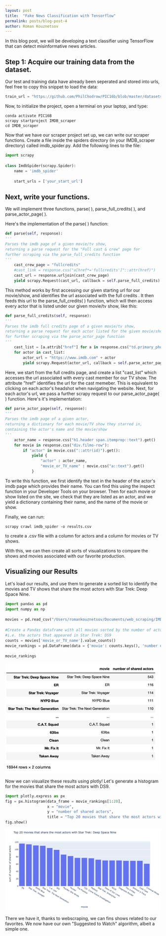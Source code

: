 ```yaml
---
layout: post
title:  "Fake News Classification with Tensorflow"
permalink: posts/blog-post-4
author: Roman Kouznetsov
---
```

In this blog post, we will be developing a text classifier using TensorFlow that can detect misinformative news articles.

## Step 1: Acquire our training data from the dataset.
Our test and training data have already been seperated and stored into urls, feel free to copy this snippet to load the data:
```python
train_url = "https://github.com/PhilChodrow/PIC16b/blob/master/datasets/fake_news_train.csv?raw=true"
```
Now, to initialize the project, open a terminal on your laptop, and type:
```
conda activate PIC16B
scrapy startproject IMDB_scraper
cd IMDB_scraper
```

Now that we have our scraper project set up, we can write our scraper functions.
Create a file inside the spiders directory (in your IMDB_scraper directory) called imdb_spider.py.
Add the following lines to the file:

```python
import scrapy

class ImdbSpider(scrapy.Spider):
    name = 'imdb_spider'
    
    start_urls = ['your_start_url']
```

## Next, write your functions.
We will implement three functions, parse( ), parse_full_credits( ), and parse_actor_page( ).

Here's the implementation of the parse( ) function:
```python
def parse(self, response):
'''
Parses the imdb page of a given movie/tv show,
returning a parse request for the "Full cast & crew" page for
further scraping via the parse_full_credits function
'''
    cast_crew_page = "fullcredits"
    #cast_link = response.css("a[href*='fullcredits']"::attr(href)")
    cast_url = response.urljoin(cast_crew_page)
    yield scrapy.Request(cast_url, callback = self.parse_full_credits)
```
This method works by first accessing our given starting url for our movie/show, and identifies the url associated with the full credits . It then feeds this url to the parse_full_credits( ) function, which will then access every actor that is listed under our given movie/tv show, like this:
```python
def parse_full_credits(self, response):
'''
Parses the imdb full credits page of a given movie/tv show,
returning a parse request for each actor listed for the given movie/show,
for further scraping via the parse_actor_page function
'''
    cast_list = [a.attrib["href"] for a in response.css("td.primary_photo a")]
    for actor in cast_list:
        actor_url = "https://www.imdb.com" + actor
        yield scrapy.Request(actor_url, callback = self.parse_actor_page)
```
Here, we start from the full credits page, and create a list "cast_list" which accesses the url associated with every cast member for our TV show. The attribute "href" identifies the url for the cast memeber. This is equivalent to clicking on each actor's headshot when navigating the website. Next, for each actor's url, we pass a further scrapy request to our parse_actor_page( ) function. Here's it's implementation: 
```python
def parse_actor_page(self, response):
'''
Parses the imdb page of a given actor,
returning a dictionary for each movie/TV show they starred in,
containing the actor's name and the movie/show
'''
    actor_name = response.css("h1.header span.itemprop::text").get()
    for movie in response.css("div.filmo-row"):
        if "actor" in movie.css("::attr(id)").get():
            yield {
                "actor" : actor_name,
                "movie_or_TV_name" : movie.css("a::text").get()
            }
```
To write this function, we first identify the text in the header of the actor's imdb page which provides their name. You can find this using the inspect function in your Developer Tools on your browser. Then for each movie or show listed on the site, we check that they are listed as an actor, and we yield a dictionary containing their name, and the name of the movie or show.

Finally, we can run:
```
scrapy crawl imdb_spider -o results.csv
```
to create a .csv file with a column for actors and a column for movies or TV shows.

With this, we can then create all sorts of visualizations to compare the shows and movies associated with our favorite production.

## Visualizing our Results
Let's load our results, and use them to generate a sorted list to identify the movies and TV shows that share the most actors with Star Trek: Deep Space Nine.
```python
import pandas as pd
import numpy as np

movies = pd.read_csv("/Users/romankouznetsov/Documents/web_scraping/IMDB_scraper/IMDB_scraper/movies.csv")

#Create a Pandas dataframe with all movies sorted by the number of actors from which we scraped,
#i.e. the actors that appeared in Star Trek: DS9
counts = movies['movie_or_TV_name'].value_counts()
movie_rankings = pd.DataFrame(data = {'movie': counts.keys(), 'number of shared actors': counts})

movie_rankings
```
![sortlist.png](/images/sortlist.png)

Now we can visualize these results using plotly! Let's generate a histogram for the movies that share the most actors with DS9.
```python
import plotly.express as px
fig = px.histogram(data_frame = movie_rankings[1:20],
                   x = "movie",
                   y = "number of shared actors",
                   title = "Top 20 movies that share the most actors with Star Trek: Deep Space Nine")
fig.show()
```
![hw2plot.png](/images/hw2plot.png)

There we have it, thanks to webscraping, we can fins shows related to our favorites. We now have our own "Suggested to Watch" algorithm, albeit a simple one.
